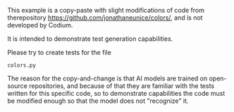 This example is a copy-paste with slight modifications of code from therepository
https://github.com/jonathaneunice/colors/, and is not developed by Codium.

It is intended to demonstrate test generation capabilities.

Please try to create tests for the file
```
colors.py
```

The reason for the copy-and-change is that AI models are trained on open-source repositories, and
because of that they are familiar with the tests written for this specific code, so to demonstrate
capabilities the code must be modified enough so that the model does not "recognize" it.
